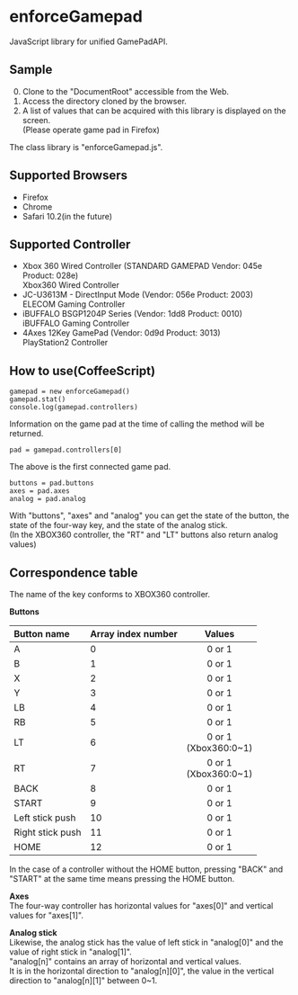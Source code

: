 # enforceGamepad
JavaScript library for unified GamePadAPI.

## Sample
0. Clone to the "DocumentRoot" accessible from the Web.
0. Access the directory cloned by the browser.
0. A list of values that can be acquired with this library is displayed on the screen.  
(Please operate game pad in Firefox)
  
The class library is "enforceGamepad.js".
## Supported Browsers
* Firefox
* Chrome
* Safari 10.2(in the future)

## Supported Controller
* Xbox 360 Wired Controller (STANDARD GAMEPAD Vendor: 045e Product: 028e)  
Xbox360 Wired Controller
* JC-U3613M - DirectInput Mode (Vendor: 056e Product: 2003)  
ELECOM Gaming Controller
* iBUFFALO BSGP1204P Series (Vendor: 1dd8 Product: 0010)  
iBUFFALO Gaming Controller
* 4Axes 12Key GamePad (Vendor: 0d9d Product: 3013)  
PlayStation2 Controller

## How to use(CoffeeScript)
```
gamepad = new enforceGamepad()
gamepad.stat()
console.log(gamepad.controllers)
```
Information on the game pad at the time of calling the method will be returned.
```
pad = gamepad.controllers[0]
```
The above is the first connected game pad.
```
buttons = pad.buttons
axes = pad.axes
analog = pad.analog
```
With "buttons", "axes" and "analog" you can get the state of the button, the state of the four-way key, and the state of the analog stick.  
(In the XBOX360 controller, the "RT" and "LT" buttons also return analog values)

## Correspondence table
The name of the key conforms to XBOX360 controller.  
  
**Buttons**

|Button name     |Array index number|Values                 |
|:---------------|:-----------------|:---------------------:|
|A               |0                 |0 or 1                 |
|B               |1                 |0 or 1                 |
|X               |2                 |0 or 1                 |
|Y               |3                 |0 or 1                 |
|LB              |4                 |0 or 1                 |
|RB              |5                 |0 or 1                 |
|LT              |6                 |0 or 1<br>(Xbox360:0~1)|
|RT              |7                 |0 or 1<br>(Xbox360:0~1)|
|BACK            |8                 |0 or 1                 |
|START           |9                 |0 or 1                 |
|Left stick push |10                |0 or 1                 |
|Right stick push|11                |0 or 1                 |
|HOME            |12                |0 or 1                 |
In the case of a controller without the HOME button, pressing "BACK" and "START" at the same time means pressing the HOME button.

**Axes**  
The four-way controller has horizontal values for "axes[0]" and vertical values for "axes[1]".

**Analog stick**  
Likewise, the analog stick has the value of left stick in "analog[0]" and the value of right stick in "analog[1]".  
"analog[n]" contains an array of horizontal and vertical values.  
It is in the horizontal direction to "analog[n][0]", the value in the vertical direction to "analog[n][1]" between 0~1.  
